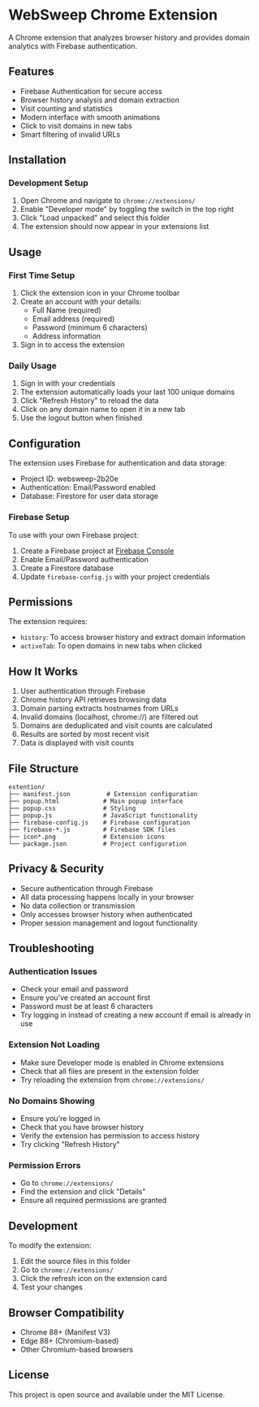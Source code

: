 # WebSweep Chrome Extension

A Chrome extension that analyzes browser history and provides domain analytics with Firebase authentication.

## Features

- Firebase Authentication for secure access
- Browser history analysis and domain extraction
- Visit counting and statistics
- Modern interface with smooth animations
- Click to visit domains in new tabs
- Smart filtering of invalid URLs

## Installation

### Development Setup

1. Open Chrome and navigate to `chrome://extensions/`
2. Enable "Developer mode" by toggling the switch in the top right
3. Click "Load unpacked" and select this folder
4. The extension should now appear in your extensions list

## Usage

### First Time Setup

1. Click the extension icon in your Chrome toolbar
2. Create an account with your details:
   - Full Name (required)
   - Email address (required)
   - Password (minimum 6 characters)
   - Address information
3. Sign in to access the extension

### Daily Usage

1. Sign in with your credentials
2. The extension automatically loads your last 100 unique domains
3. Click "Refresh History" to reload the data
4. Click on any domain name to open it in a new tab
5. Use the logout button when finished

## Configuration

The extension uses Firebase for authentication and data storage:

- Project ID: websweep-2b20e
- Authentication: Email/Password enabled
- Database: Firestore for user data storage

### Firebase Setup

To use with your own Firebase project:

1. Create a Firebase project at [Firebase Console](https://console.firebase.google.com/)
2. Enable Email/Password authentication
3. Create a Firestore database
4. Update `firebase-config.js` with your project credentials

## Permissions

The extension requires:
- `history`: To access browser history and extract domain information
- `activeTab`: To open domains in new tabs when clicked

## How It Works

1. User authentication through Firebase
2. Chrome history API retrieves browsing data
3. Domain parsing extracts hostnames from URLs
4. Invalid domains (localhost, chrome://) are filtered out
5. Domains are deduplicated and visit counts are calculated
6. Results are sorted by most recent visit
7. Data is displayed with visit counts

## File Structure

```
extention/
├── manifest.json          # Extension configuration
├── popup.html            # Main popup interface
├── popup.css             # Styling
├── popup.js              # JavaScript functionality
├── firebase-config.js    # Firebase configuration
├── firebase-*.js         # Firebase SDK files
├── icon*.png             # Extension icons
└── package.json          # Project configuration
```

## Privacy & Security

- Secure authentication through Firebase
- All data processing happens locally in your browser
- No data collection or transmission
- Only accesses browser history when authenticated
- Proper session management and logout functionality

## Troubleshooting

### Authentication Issues
- Check your email and password
- Ensure you've created an account first
- Password must be at least 6 characters
- Try logging in instead of creating a new account if email is already in use

### Extension Not Loading
- Make sure Developer mode is enabled in Chrome extensions
- Check that all files are present in the extension folder
- Try reloading the extension from `chrome://extensions/`

### No Domains Showing
- Ensure you're logged in
- Check that you have browser history
- Verify the extension has permission to access history
- Try clicking "Refresh History"

### Permission Errors
- Go to `chrome://extensions/`
- Find the extension and click "Details"
- Ensure all required permissions are granted

## Development

To modify the extension:

1. Edit the source files in this folder
2. Go to `chrome://extensions/`
3. Click the refresh icon on the extension card
4. Test your changes

## Browser Compatibility

- Chrome 88+ (Manifest V3)
- Edge 88+ (Chromium-based)
- Other Chromium-based browsers

## License

This project is open source and available under the MIT License.